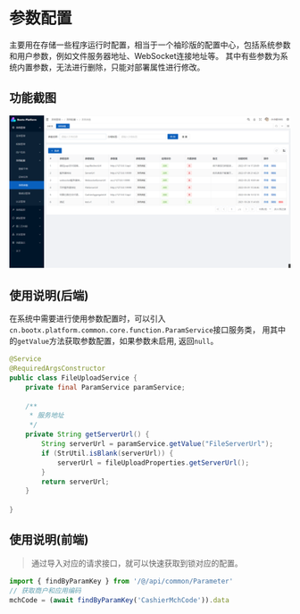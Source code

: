 # 参数配置
主要用在存储一些程序运行时配置，相当于一个袖珍版的配置中心，包括系统参数和用户参数，例如文件服务器地址、WebSocket连接地址等。
其中有些参数为系统内置参数，无法进行删除，只能对部署属性进行修改。

## 功能截图
![img.png](img/3.png)

## 使用说明(后端)
在系统中需要进行使用参数配置时，可以引入`cn.bootx.platform.common.core.function.ParamService`接口服务类，
用其中的`getValue`方法获取参数配置，如果参数未启用, 返回`null`。

```java
@Service
@RequiredArgsConstructor
public class FileUploadService {
    private final ParamService paramService;
   
    /**
     * 服务地址
     */
    private String getServerUrl() {
        String serverUrl = paramService.getValue("FileServerUrl");
        if (StrUtil.isBlank(serverUrl)) {
            serverUrl = fileUploadProperties.getServerUrl();
        }
        return serverUrl;
    }

}
```
## 使用说明(前端)
> 通过导入对应的请求接口，就可以快速获取到锁对应的配置。

```typescript
import { findByParamKey } from '/@/api/common/Parameter'
// 获取商户和应用编码
mchCode = (await findByParamKey('CashierMchCode')).data
```